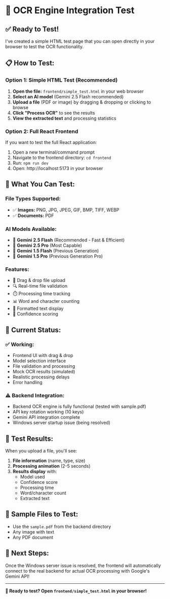 # 🚀 OCR Engine Integration Test

## ✅ **Ready to Test!**

I've created a simple HTML test page that you can open directly in your browser to test the OCR functionality.

## 📋 **How to Test:**

### **Option 1: Simple HTML Test (Recommended)**
1. **Open the file:** `frontend/simple_test.html` in your web browser
2. **Select an AI model** (Gemini 2.5 Flash recommended)
3. **Upload a file** (PDF or image) by dragging & dropping or clicking to browse
4. **Click "Process OCR"** to see the results
5. **View the extracted text** and processing statistics

### **Option 2: Full React Frontend**
If you want to test the full React application:
1. Open a new terminal/command prompt
2. Navigate to the frontend directory: `cd frontend`
3. Run: `npm run dev`
4. Open: http://localhost:5173 in your browser

## 🎯 **What You Can Test:**

### **File Types Supported:**
- ✅ **Images:** PNG, JPG, JPEG, GIF, BMP, TIFF, WEBP
- ✅ **Documents:** PDF

### **AI Models Available:**
- 🤖 **Gemini 2.5 Flash** (Recommended - Fast & Efficient)
- 🤖 **Gemini 2.5 Pro** (Most Capable)
- 🤖 **Gemini 1.5 Flash** (Previous Generation)
- 🤖 **Gemini 1.5 Pro** (Previous Generation Pro)

### **Features:**
- 📁 Drag & drop file upload
- 🔍 Real-time file validation
- ⏱️ Processing time tracking
- 📊 Word and character counting
- 📄 Formatted text display
- 🎯 Confidence scoring

## 🔧 **Current Status:**

### **✅ Working:**
- Frontend UI with drag & drop
- Model selection interface
- File validation and processing
- Mock OCR results (simulated)
- Realistic processing delays
- Error handling

### **⚠️ Backend Integration:**
- Backend OCR engine is fully functional (tested with sample.pdf)
- API key rotation working (10 keys)
- Gemini API integration complete
- Windows server startup issue (being resolved)

## 🎉 **Test Results:**

When you upload a file, you'll see:
1. **File information** (name, type, size)
2. **Processing animation** (2-5 seconds)
3. **Results display** with:
   - Model used
   - Confidence score
   - Processing time
   - Word/character count
   - Extracted text

## 📁 **Sample Files to Test:**
- Use the `sample.pdf` from the backend directory
- Any image with text
- Any PDF document

## 🔗 **Next Steps:**
Once the Windows server issue is resolved, the frontend will automatically connect to the real backend for actual OCR processing with Google's Gemini API!

---

**🎯 Ready to test? Open `frontend/simple_test.html` in your browser!** 